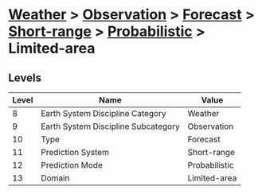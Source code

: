 # [Weather](../../../../..) > [Observation](../../../..) > [Forecast](../../..) > [Short-range](../..) > [Probabilistic](..) > Limited-area

## Levels

| Level | Name | Value |
|-----|-----|-----|
| 8 | Earth System Discipline Category | Weather |
| 9 | Earth System Discipline Subcategory | Observation |
| 10 | Type | Forecast |
| 11 | Prediction System | Short-range |
| 12 | Prediction Mode | Probabilistic |
| 13 | Domain | Limited-area |
